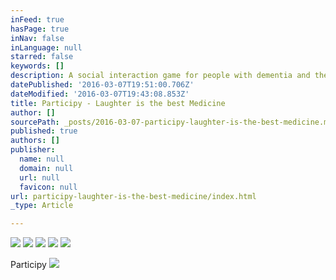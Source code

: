 ```yaml
---
inFeed: true
hasPage: true
inNav: false
inLanguage: null
starred: false
keywords: []
description: A social interaction game for people with dementia and their friends and family. Through fun and laughter we create a feeling of equality and togetherness that helps to build up a new level of communication.
datePublished: '2016-03-07T19:51:00.706Z'
dateModified: '2016-03-07T19:43:08.853Z'
title: Participy - Laughter is the best Medicine
author: []
sourcePath: _posts/2016-03-07-participy-laughter-is-the-best-medicine.md
published: true
authors: []
publisher:
  name: null
  domain: null
  url: null
  favicon: null
url: participy-laughter-is-the-best-medicine/index.html
_type: Article

---
```

![](https://the-grid-user-content.s3-us-west-2.amazonaws.com/299234bd-b9d3-42ca-bf85-d2dffe6c6177.jpg)
![](https://the-grid-user-content.s3-us-west-2.amazonaws.com/2a7fe8af-3b88-40ab-a8fd-49f7c328b77b.jpg)
![](https://the-grid-user-content.s3-us-west-2.amazonaws.com/748f9f1a-79a9-42cd-9a2f-ee6c1b6e8023.jpg)
![](https://the-grid-user-content.s3-us-west-2.amazonaws.com/ba83f337-c957-4ce0-a43d-5ebba30ca176.jpg)
![](https://the-grid-user-content.s3-us-west-2.amazonaws.com/7ceaa64f-c48e-4a76-b5b6-c523fd56d482.jpg)

Participy
![](https://the-grid-user-content.s3-us-west-2.amazonaws.com/3f4be513-5068-4af7-abe4-4a0743479a14.jpg)